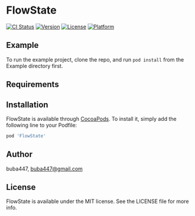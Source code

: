# FlowState

[![CI Status](https://img.shields.io/travis/buba447/FlowState.svg?style=flat)](https://travis-ci.org/buba447/FlowState)
[![Version](https://img.shields.io/cocoapods/v/FlowState.svg?style=flat)](https://cocoapods.org/pods/FlowState)
[![License](https://img.shields.io/cocoapods/l/FlowState.svg?style=flat)](https://cocoapods.org/pods/FlowState)
[![Platform](https://img.shields.io/cocoapods/p/FlowState.svg?style=flat)](https://cocoapods.org/pods/FlowState)

## Example

To run the example project, clone the repo, and run `pod install` from the Example directory first.

## Requirements

## Installation

FlowState is available through [CocoaPods](https://cocoapods.org). To install
it, simply add the following line to your Podfile:

```ruby
pod 'FlowState'
```

## Author

buba447, buba447@gmail.com

## License

FlowState is available under the MIT license. See the LICENSE file for more info.
